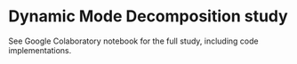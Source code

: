 # Dynamic Mode Decomposition study

See Google Colaboratory notebook for the full study, including code implementations.
